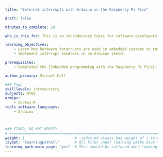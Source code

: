 ```yaml
---
title: "External interrupts with Arduino on the Raspberry Pi Pico"

draft: false

minutes_to_complete: 10

who_is_this_for: This is an introductory topic for software developers interested in embedded programming.

learning_objectives: 
    - Learn how hardware interrupts are used in embedded systems to respond to changes in the real world
    - Implement interrupt handlers in an Arduino sketch

prerequisites:
    - Completed the [Embedded programming with the Raspberry Pi Pico](../arduino-pico) learning path

author_primary: Michael Hall

### Tags
skilllevels: introductory
subjects: RTOS
armips:
    - Cortex-M
tools_software_languages:
    - Arduino



### FIXED, DO NOT MODIFY
# ================================================================================
weight: 1                       # _index.md always has weight of 1 to order correctly
layout: "learningpathall"       # All files under learning paths have this same wrapper
learning_path_main_page: "yes"  # This should be surfaced when looking for related content. Only set for _index.md of learning path content.
---
```

